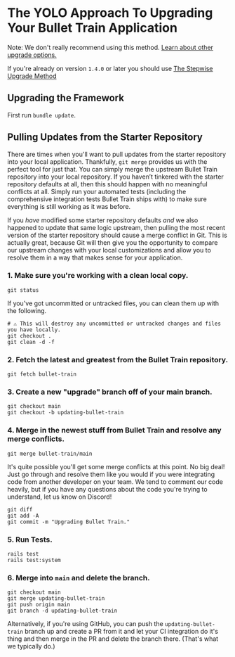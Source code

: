 # The YOLO Approach To Upgrading Your Bullet Train Application

<div class="rounded-md border bg-amber-100 border-amber-200 py-4 px-5 mb-3 not-prose">
  <p class="text-sm text-amber-800 font-light mb-2">
    Note: We don't really recommend using this method.
    <a href="/docs/upgrades/options">Learn about other upgrade options.</a>
  </p>
  <p class="text-sm text-amber-800 font-light">
    If you're already on version <code>1.4.0</code> or later you should use
    <a href="/docs/upgrades">The Stepwise Upgrade Method</a>
  </p>
</div>



## Upgrading the Framework

First run `bundle update`.

## Pulling Updates from the Starter Repository

There are times when you'll want to pull updates from the starter repository into your local application. Thankfully, `git merge` provides us with the perfect tool for just that. You can simply merge the upstream Bullet Train repository into your local repository. If you haven’t tinkered with the starter repository defaults at all, then this should happen with no meaningful conflicts at all. Simply run your automated tests (including the comprehensive integration tests Bullet Train ships with) to make sure everything is still working as it was before.

If you _have_ modified some starter repository defaults _and_ we also happened to update that same logic upstream, then pulling the most recent version of the starter repository should cause a merge conflict in Git. This is actually great, because Git will then give you the opportunity to compare our upstream changes with your local customizations and allow you to resolve them in a way that makes sense for your application.

### 1. Make sure you're working with a clean local copy.

```
git status
```

If you've got uncommitted or untracked files, you can clean them up with the following.

```
# ⚠️ This will destroy any uncommitted or untracked changes and files you have locally.
git checkout .
git clean -d -f
```

### 2. Fetch the latest and greatest from the Bullet Train repository.

```
git fetch bullet-train
```

### 3. Create a new "upgrade" branch off of your main branch.

```
git checkout main
git checkout -b updating-bullet-train
```

### 4. Merge in the newest stuff from Bullet Train and resolve any merge conflicts.

```
git merge bullet-train/main
```

It's quite possible you'll get some merge conflicts at this point. No big deal! Just go through and resolve them like you would if you were integrating code from another developer on your team. We tend to comment our code heavily, but if you have any questions about the code you're trying to understand, let us know on Discord!

```
git diff
git add -A
git commit -m "Upgrading Bullet Train."
```

### 5. Run Tests.

```
rails test
rails test:system
```

### 6. Merge into `main` and delete the branch.

```
git checkout main
git merge updating-bullet-train
git push origin main
git branch -d updating-bullet-train
```

Alternatively, if you're using GitHub, you can push the `updating-bullet-train` branch up and create a PR from it and let your CI integration do it's thing and then merge in the PR and delete the branch there. (That's what we typically do.)
